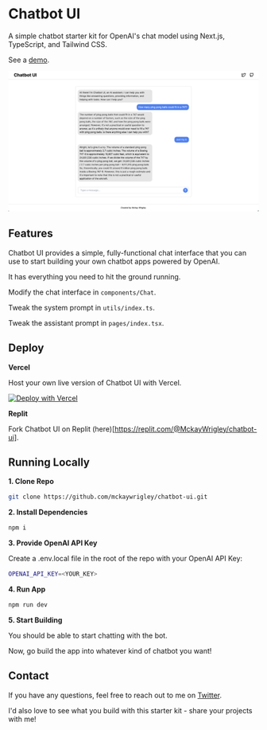 # Chatbot UI

A simple chatbot starter kit for OpenAI's chat model using Next.js, TypeScript, and Tailwind CSS.

See a [demo](https://twitter.com/mckaywrigley/status/1634549098954248193?s=46&t=AowqkodyK6B4JccSOxSPew).

![Chatbot UI](./public/screenshot.png)

## Features

Chatbot UI provides a simple, fully-functional chat interface that you can use to start building your own chatbot apps powered by OpenAI.

It has everything you need to hit the ground running.

Modify the chat interface in `components/Chat`.

Tweak the system prompt in `utils/index.ts`.

Tweak the assistant prompt in `pages/index.tsx`.

## Deploy

**Vercel**

Host your own live version of Chatbot UI with Vercel.

[![Deploy with Vercel](https://vercel.com/button)](https://vercel.com/new/clone?repository-url=https%3A%2F%2Fgithub.com%2Fmckaywrigley%2Fchatbot-ui&env=OPENAI_API_KEY&envDescription=OpenAI%20API%20Key%20needed%20for%20chat.&envLink=https%3A%2F%2Fopenai.com%2Fproduct&project-name=chatbot-ui&repository-name=chatbot-ui)

**Replit**

Fork Chatbot UI on Replit (here)[https://replit.com/@MckayWrigley/chatbot-ui].

## Running Locally

**1. Clone Repo**

```bash
git clone https://github.com/mckaywrigley/chatbot-ui.git
```

**2. Install Dependencies**

```bash
npm i
```

**3. Provide OpenAI API Key**

Create a .env.local file in the root of the repo with your OpenAI API Key:

```bash
OPENAI_API_KEY=<YOUR_KEY>
```

**4. Run App**

```bash
npm run dev
```

**5. Start Building**

You should be able to start chatting with the bot.

Now, go build the app into whatever kind of chatbot you want!

## Contact

If you have any questions, feel free to reach out to me on [Twitter](https://twitter.com/mckaywrigley).

I'd also love to see what you build with this starter kit - share your projects with me!
